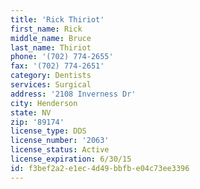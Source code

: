 ```yaml
---
title: 'Rick Thiriot'
first_name: Rick
middle_name: Bruce
last_name: Thiriot
phone: '(702) 774-2655'
fax: '(702) 774-2651'
category: Dentists
services: Surgical
address: '2108 Inverness Dr'
city: Henderson
state: NV
zip: '89174'
license_type: DDS
license_number: '2063'
license_status: Active
license_expiration: 6/30/15
id: f3bef2a2-e1ec-4d49-bbfb-e04c73ee3396
---
```

